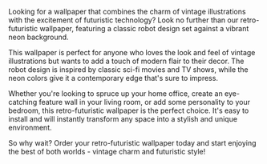 <!--
Write me content for website with wallpaper "A retro-futuristic wallpaper featuring a vintage illustration of a robot, set against a neon-colored background."
-->

<!--font:"Open Sans"-->

Looking for a wallpaper that combines the charm of vintage illustrations with the excitement of futuristic technology? Look no further than our retro-futuristic wallpaper, featuring a classic robot design set against a vibrant neon background.

This wallpaper is perfect for anyone who loves the look and feel of vintage illustrations but wants to add a touch of modern flair to their decor. The robot design is inspired by classic sci-fi movies and TV shows, while the neon colors give it a contemporary edge that's sure to impress.

Whether you're looking to spruce up your home office, create an eye-catching feature wall in your living room, or add some personality to your bedroom, this retro-futuristic wallpaper is the perfect choice. It's easy to install and will instantly transform any space into a stylish and unique environment.

So why wait? Order your retro-futuristic wallpaper today and start enjoying the best of both worlds - vintage charm and futuristic style!
